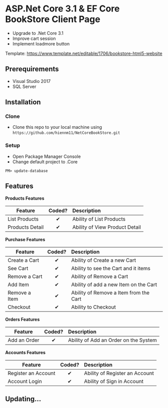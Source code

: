 # ASP.Net Core 3.1 & EF Core BookStore Client Page
* Upgrade to .Net Core 3.1
* Improve cart session
* Implement loadmore button

Template: https://www.template.net/editable/1706/bookstore-html5-website
## Prerequirements

* Visual Studio 2017
* SQL Server

## Installation
### Clone

- Clone this repo to your local machine using `https://github.com/hiennm11/NetCoreBookStore.git`

### Setup
- Open Package Manager Console 
- Change default project to .Core

```shell
PM> update-database

```

## Features
<b>Products Features</b>

| Feature  |  Coded?       | Description  |
|----------|:-------------:|:-------------|
| List Products | &#10004; | Ability of List Products |
| Products Detail | &#10004; | Ability of View Product Detail |

<b>Purchase Features</b>

| Feature  |  Coded?       | Description  |
|----------|:-------------:|:-------------|
| Create a Cart | &#10004; | Ability of Create a new Cart |
| See Cart | &#10004; | Ability to see the Cart and it items |
| Remove a Cart | &#10004; | Ability of Remove a Cart |
| Add Item | &#10004; | Ability of add a new Item on the Cart |
| Remove a Item | &#10004; | Ability of Remove a Item from the Cart |
| Checkout | &#10004; | Ability to Checkout |


<b>Orders Features</b>

| Feature  |  Coded?       | Description  |
|----------|:-------------:|:-------------|
| Add an Order | &#10004; | Ability of Add an Order on the System |

<b>Accounts Features</b>

| Feature  |  Coded?       | Description  |
|----------|:-------------:|:-------------|
| Register an Account | &#10004; | Ability of Register an Account |
| Account Login | &#10004; | Ability of Sign in Account |

## Updating...

